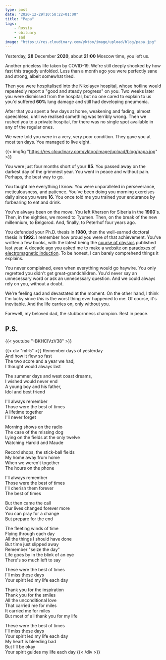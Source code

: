 ```yaml
---
type: post
date: "2020-12-29T10:58:22+01:00"
title: "Papa"
tags:
    - Russia
    - obituary
    - sad
image: "https://res.cloudinary.com/yktoo/image/upload/blog/papa.jpg"
---
```


Yesterday, **28** December **2020**, about **21:00** Moscow time, you left us.

Another priceless life taken by COVID-19. We're still deeply shocked by how fast this tragedy unfolded. Less than a month ago you were perfectly sane and strong, albeit somewhat tired.

Then you were hospitalised into the Nikolayev hospital, whose hotline would repeatedly report a "good and steady progress" on you. Two weeks later you were dismissed from the hospital, but no one cared to explain to us you'd suffered **60%** lung damage and still had developing pneumonia.

<!--more-->

After that you spent a few days at home, weakening and fading, almost speechless, until we realised something was terribly wrong. Then we rushed you to a private hospital, for there was no single spot available in any of the regular ones.

We were told you were in a very, very poor condition. They gave you at most ten days. You managed to live eight.

{{< imgfig "https://res.cloudinary.com/yktoo/image/upload/blog/papa.jpg" >}}

You were just four months short of your **85**. You passed away on the darkest day of the grimmest year. You went in peace and without pain. Perhaps, the best way to go.

You taught me everything I know. You were unparalleled in perseverance, meticulousness, and patience. You've been doing you morning exercises daily since you were **16**. You once told me you trained your endurance by forbearing to eat and drink.

You've always been on the move. You left Kherson for Siberia in the **1960**'s. Then, in the eighties, we moved to Tyumen. Then, on the break of the new millennium, to Belgorod. And, finally, to Peterhof four years ago.

You defended your Ph.D. thesis in **1980**, then the well-earned doctoral thesis in **1992**. I remember how proud you were of that achievement. You've written a few books, with the latest being the [course of physics](https://www.labirint.ru/books/697936/) published last year. A decade ago you asked me to make a [website on paradoxes of electromagnetic induction](http://electrodynamics.narod.ru/). To be honest, I can barely comprehend things it explains.

You never complained, even when everything would go haywire. You only regretted you didn't get great-grandchildren. You'd never say an unnecessary word or ask an unnecessary question. And we could always rely on you, without a doubt.

We're feeling sad and devastated at the moment. On the other hand, I think I'm lucky since *this* is the worst thing ever happened to me. Of course, it's inevitable. And the life carries on, only without you.

Farewell, my beloved dad, the stubbornness champion. Rest in peace.

## P.S.

{{< youtube "-BKHCIVzV38" >}}

{{< div "ml-5" >}}
Remember days of yesterday<br>
And how it flew so fast<br>
The two score and a year we had,<br>
I thought would always last<br>

The summer days and west coast dreams,<br>
I wished would never end<br>
A young boy and his father,<br>
Idol and best friend<br>

I'll always remember<br>
Those were the best of times<br>
A lifetime together<br>
I'll never forget<br>

Morning shows on the radio<br>
The case of the missing dog<br>
Lying on the fields at the only twelve<br>
Watching Harold and Maude<br>

Record shops, the stick-ball fields<br>
My home away from home<br>
When we weren't together<br>
The hours on the phone<br>

I'll always remember<br>
Those were the best of times<br>
I'll cherish them forever<br>
The best of times<br>

But then came the call<br>
Our lives changed forever more<br>
You can pray for a change<br>
But prepare for the end<br>

The fleeting winds of time<br>
Flying through each day<br>
All the things I should have done<br>
But time just slipped away<br>
Remember "seize the day"<br>
Life goes by in the blink of an eye<br>
There's so much left to say<br>

These were the best of times<br>
I'll miss these days<br>
Your spirit led my life each day<br>

Thank you for the inspiration<br>
Thank you for the smiles<br>
All the unconditional love<br>
That carried me for miles<br>
It carried me for miles<br>
But most of all thank you for my life<br>

These were the best of times<br>
I'll miss these days<br>
Your spirit led my life each day<br>
My heart is bleeding bad<br>
But I'll be okay<br>
Your spirit guides my life each day
{{< /div >}}
